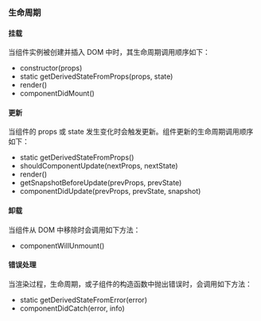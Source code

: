 ### 生命周期

#### 挂载 

当组件实例被创建并插入 DOM 中时，其生命周期调用顺序如下：

- constructor(props)
- static getDerivedStateFromProps(props,  state)
- render()
- componentDidMount()



#### 更新 

当组件的 props 或 state 发生变化时会触发更新。组件更新的生命周期调用顺序如下：

- static getDerivedStateFromProps()
- shouldComponentUpdate(nextProps,  nextState)
- render()
- getSnapshotBeforeUpdate(prevProps,  prevState)
- componentDidUpdate(prevProps,  prevState,  snapshot)

#### 卸载 

当组件从 DOM 中移除时会调用如下方法：

- componentWillUnmount()

#### 

#### 错误处理 

当渲染过程，生命周期，或子组件的构造函数中抛出错误时，会调用如下方法：

- static getDerivedStateFromError(error)
- componentDidCatch(error, info)

### 
